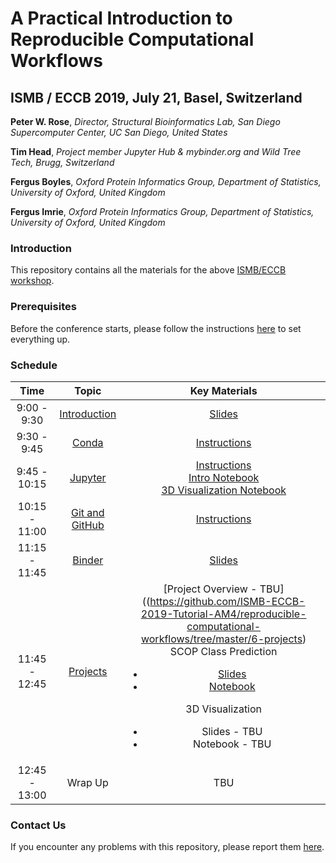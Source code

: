 # A Practical Introduction to Reproducible Computational Workflows

## ISMB / ECCB 2019, July 21, Basel, Switzerland

__Peter W. Rose__, _Director, Structural Bioinformatics Lab, San Diego Supercomputer Center, UC San Diego, United States_

__Tim Head__, _Project member Jupyter Hub & mybinder.org and Wild Tree Tech, Brugg, Switzerland_

__Fergus Boyles__, _Oxford Protein Informatics Group, Department of Statistics, University of Oxford, United Kingdom_

__Fergus Imrie__, _Oxford Protein Informatics Group, Department of Statistics, University of Oxford, United Kingdom_

### Introduction

This repository contains all the materials for the above [ISMB/ECCB workshop](https://www.iscb.org/ismbeccb2019-program/tutorials#am4).

### Prerequisites

Before the conference starts, please follow the instructions [here](https://github.com/ISMB-ECCB-2019-Tutorial-AM4/reproducible-computational-workflows/tree/master/0-prerequisites) to set everything up.

### Schedule

| Time | Topic | Key Materials |
|:---:|:---:|:---:|
| 9:00 - 9:30 | [Introduction](https://github.com/ISMB-ECCB-2019-Tutorial-AM4/reproducible-computational-workflows/tree/master/1-introduction) | [Slides](https://github.com/ISMB-ECCB-2019-Tutorial-AM4/reproducible-computational-workflows/blob/master/1-introduction/Introduction.pdf) | 
| 9:30 - 9:45 | [Conda](https://github.com/ISMB-ECCB-2019-Tutorial-AM4/reproducible-computational-workflows/tree/master/2-conda) | [Instructions](https://github.com/ISMB-ECCB-2019-Tutorial-AM4/reproducible-computational-workflows/tree/master/2-conda) |
| 9:45 - 10:15 | [Jupyter](https://github.com/ISMB-ECCB-2019-Tutorial-AM4/reproducible-computational-workflows/tree/master/3-jupyter) | [Instructions](https://github.com/ISMB-ECCB-2019-Tutorial-AM4/reproducible-computational-workflows/tree/master/3-jupyter)<br/>[Intro Notebook](https://github.com/ISMB-ECCB-2019-Tutorial-AM4/reproducible-computational-workflows/blob/master/3-jupyter/jupyter-intro.ipynb)<br/>[3D Visualization Notebook](https://github.com/ISMB-ECCB-2019-Tutorial-AM4/reproducible-computational-workflows/blob/master/3-jupyter/3D_visualization.ipynb) |
| 10:15 - 11:00 | [Git and GitHub](https://github.com/ISMB-ECCB-2019-Tutorial-AM4/reproducible-computational-workflows/tree/master/4-git) | [Instructions](https://github.com/ISMB-ECCB-2019-Tutorial-AM4/reproducible-computational-workflows/tree/master/4-git) |
| 11:15 - 11:45 | [Binder](https://github.com/ISMB-ECCB-2019-Tutorial-AM4/reproducible-computational-workflows/tree/master/5-binder) | [Slides](https://github.com/ISMB-ECCB-2019-Tutorial-AM4/reproducible-computational-workflows/blob/master/5-binder/Binder.pdf) |
| 11:45 - 12:45 | [Projects](https://github.com/ISMB-ECCB-2019-Tutorial-AM4/reproducible-computational-workflows/tree/master/6-projects) | [Project Overview - TBU]((https://github.com/ISMB-ECCB-2019-Tutorial-AM4/reproducible-computational-workflows/tree/master/6-projects)<br/>SCOP Class Prediction<br/><ul><li>[Slides](https://github.com/ISMB-ECCB-2019-Tutorial-AM4/reproducible-computational-workflows/blob/master/6-projects/scop-class-prediction/SCOP-class-prediction-ismb2019.pdf)</li><li>[Notebook](https://github.com/ISMB-ECCB-2019-Tutorial-AM4/reproducible-computational-workflows/blob/master/6-projects/scop-class-prediction/scop-class-prediction.ipynb)</li></ul>3D Visualization<ul><li>Slides - TBU</li><li>Notebook - TBU</li></ul> |
| 12:45 - 13:00 | Wrap Up | TBU |

### Contact Us
If you encounter any problems with this repository, please report them [here](https://github.com/ISMB-ECCB-2019-Tutorial-AM4/reproducible-computational-workflows/issues).
